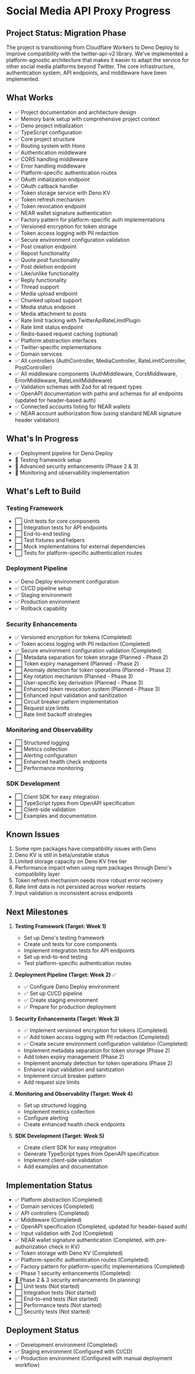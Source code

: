 # Social Media API Proxy Progress

## Project Status: Migration Phase

The project is transitioning from Cloudflare Workers to Deno Deploy to improve compatibility with
the twitter-api-v2 library. We've implemented a platform-agnostic architecture that makes it easier
to adapt the service for other social media platforms beyond Twitter. The core infrastructure,
authentication system, API endpoints, and middleware have been implemented.

## What Works

- ✅ Project documentation and architecture design
- ✅ Memory bank setup with comprehensive project context
- ✅ Deno project initialization
- ✅ TypeScript configuration
- ✅ Core project structure
- ✅ Routing system with Hono
- ✅ Authentication middleware
- ✅ CORS handling middleware
- ✅ Error handling middleware
- ✅ Platform-specific authentication routes
- ✅ OAuth initialization endpoint
- ✅ OAuth callback handler
- ✅ Token storage service with Deno KV
- ✅ Token refresh mechanism
- ✅ Token revocation endpoint
- ✅ NEAR wallet signature authentication
- ✅ Factory pattern for platform-specific auth implementations
- ✅ Versioned encryption for token storage
- ✅ Token access logging with PII redaction
- ✅ Secure environment configuration validation
- ✅ Post creation endpoint
- ✅ Repost functionality
- ✅ Quote post functionality
- ✅ Post deletion endpoint
- ✅ Like/unlike functionality
- ✅ Reply functionality
- ✅ Thread support
- ✅ Media upload endpoint
- ✅ Chunked upload support
- ✅ Media status endpoint
- ✅ Media attachment to posts
- ✅ Rate limit tracking with TwitterApiRateLimitPlugin
- ✅ Rate limit status endpoint
- ✅ Redis-based request caching (optional)
- ✅ Platform abstraction interfaces
- ✅ Twitter-specific implementations
- ✅ Domain services
- ✅ All controllers (AuthController, MediaController, RateLimitController, PostController)
- ✅ All middleware components (AuthMiddleware, CorsMiddleware, ErrorMiddleware,
  RateLimitMiddleware)
- ✅ Validation schemas with Zod for all request types
- ✅ OpenAPI documentation with paths and schemas for all endpoints (updated for header-based auth)
- ✅ Connected accounts listing for NEAR wallets
- ✅ NEAR account authorization flow (using standard NEAR signature header validation)

## What's In Progress

- ✅ Deployment pipeline for Deno Deploy
- 🔄 Testing framework setup
- 🔄 Advanced security enhancements (Phase 2 & 3)
- 🔄 Monitoring and observability implementation

## What's Left to Build

### Testing Framework

- ⬜ Unit tests for core components
- ⬜ Integration tests for API endpoints
- ⬜ End-to-end testing
- ⬜ Test fixtures and helpers
- ⬜ Mock implementations for external dependencies
- ⬜ Tests for platform-specific authentication routes

### Deployment Pipeline

- ✅ Deno Deploy environment configuration
- ✅ CI/CD pipeline setup
- ✅ Staging environment
- ✅ Production environment
- ✅ Rollback capability

### Security Enhancements

- ✅ Versioned encryption for tokens (Completed)
- ✅ Token access logging with PII redaction (Completed)
- ✅ Secure environment configuration validation (Completed)
- ⬜ Metadata separation for token storage (Planned - Phase 2)
- ⬜ Token expiry management (Planned - Phase 2)
- ⬜ Anomaly detection for token operations (Planned - Phase 2)
- ⬜ Key rotation mechanism (Planned - Phase 3)
- ⬜ User-specific key derivation (Planned - Phase 3)
- ⬜ Enhanced token revocation system (Planned - Phase 3)
- ⬜ Enhanced input validation and sanitization
- ⬜ Circuit breaker pattern implementation
- ⬜ Request size limits
- ⬜ Rate limit backoff strategies

### Monitoring and Observability

- ⬜ Structured logging
- ⬜ Metrics collection
- ⬜ Alerting configuration
- ⬜ Enhanced health check endpoints
- ⬜ Performance monitoring

### SDK Development

- ⬜ Client SDK for easy integration
- ⬜ TypeScript types from OpenAPI specification
- ⬜ Client-side validation
- ⬜ Examples and documentation

## Known Issues

1. Some npm packages have compatibility issues with Deno
2. Deno KV is still in beta/unstable status
3. Limited storage capacity on Deno KV free tier
4. Performance impact when using npm packages through Deno's compatibility layer
5. Token refresh mechanism needs more robust error recovery
6. Rate limit data is not persisted across worker restarts
7. Input validation is inconsistent across endpoints

## Next Milestones

1. **Testing Framework (Target: Week 1)**
   - Set up Deno's testing framework
   - Create unit tests for core components
   - Implement integration tests for API endpoints
   - Set up end-to-end testing
   - Test platform-specific authentication routes

2. **Deployment Pipeline (Target: Week 2)** ✅
   - ✅ Configure Deno Deploy environment
   - ✅ Set up CI/CD pipeline
   - ✅ Create staging environment
   - ✅ Prepare for production deployment

3. **Security Enhancements (Target: Week 3)**
   - ✅ Implement versioned encryption for tokens (Completed)
   - ✅ Add token access logging with PII redaction (Completed)
   - ✅ Create secure environment configuration validation (Completed)
   - Implement metadata separation for token storage (Phase 2)
   - Add token expiry management (Phase 2)
   - Implement anomaly detection for token operations (Phase 2)
   - Enhance input validation and sanitization
   - Implement circuit breaker pattern
   - Add request size limits

4. **Monitoring and Observability (Target: Week 4)**
   - Set up structured logging
   - Implement metrics collection
   - Configure alerting
   - Create enhanced health check endpoints

5. **SDK Development (Target: Week 5)**
   - Create client SDK for easy integration
   - Generate TypeScript types from OpenAPI specification
   - Implement client-side validation
   - Add examples and documentation

## Implementation Status

- ✅ Platform abstraction (Completed)
- ✅ Domain services (Completed)
- ✅ API controllers (Completed)
- ✅ Middleware (Completed)
- ✅ OpenAPI specification (Completed, updated for header-based auth)
- ✅ Input validation with Zod (Completed)
- ✅ NEAR wallet signature authentication (Completed, with pre-authorization check in KV)
- ✅ Token storage with Deno KV (Completed)
- ✅ Platform-specific authentication routes (Completed)
- ✅ Factory pattern for platform-specific implementations (Completed)
- ✅ Phase 1 security enhancements (Completed)
- 🔄 Phase 2 & 3 security enhancements (In planning)
- ⬜ Unit tests (Not started)
- ⬜ Integration tests (Not started)
- ⬜ End-to-end tests (Not started)
- ⬜ Performance tests (Not started)
- ⬜ Security tests (Not started)

## Deployment Status

- ✅ Development environment (Completed)
- ✅ Staging environment (Configured with CI/CD)
- ✅ Production environment (Configured with manual deployment workflow)
